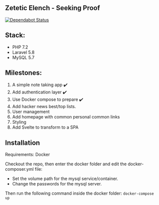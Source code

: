 Zetetic Elench - Seeking Proof
---

[![Dependabot Status](https://api.dependabot.com/badges/status?host=github&repo=elvispt/zeteticelench)](https://dependabot.com)

## Stack:
- PHP 7.2
- Laravel 5.8
- MySQL 5.7

## Milestones:

1. A simple note taking app ✔️
2. Add authentication layer ✔️
3. Use Docker compose to prepare ✔️
4. Add hacker news best/top lists.
5. User management
6. Add homepage with common personal common links
7. Styling
8. Add Svelte to transform to a SPA

## Installation

Requirements: Docker

Checkout the repo, then enter the docker folder and edit the docker-composer.yml file:
- Set the volume path for the mysql service/container.
- Change the passwords for the mysql server.

Then run the following command inside the docker folder:
`docker-compose up`
